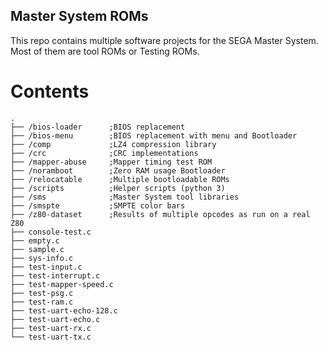 Master System ROMs
------------------

This repo contains multiple software projects for the SEGA Master
System. Most of them are tool ROMs or Testing ROMs.

Contents
========

    .
    ├── /bios-loader      ;BIOS replacement
    ├── /bios-menu        ;BIOS replacement with menu and Bootloader
    ├── /comp             ;LZ4 compression library
    ├── /crc              ;CRC implementations
    ├── /mapper-abuse     ;Mapper timing test ROM
    ├── /noramboot        ;Zero RAM usage Bootloader
    ├── /relocatable      ;Multiple bootloadable ROMs
    ├── /scripts          ;Helper scripts (python 3)
    ├── /sms              ;Master System tool libraries
    ├── /smspte           ;SMPTE color bars
    ├── /z80-dataset      ;Results of multiple opcodes as run on a real Z80
    ├── console-test.c
    ├── empty.c
    ├── sample.c
    ├── sys-info.c
    ├── test-input.c
    ├── test-interrupt.c
    ├── test-mapper-speed.c
    ├── test-psg.c
    ├── test-ram.c
    ├── test-uart-echo-128.c
    ├── test-uart-echo.c
    ├── test-uart-rx.c
    └── test-uart-tx.c
